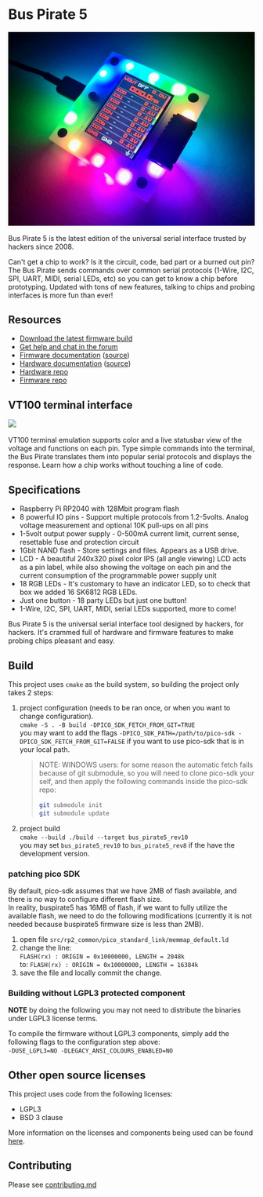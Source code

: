 # Bus Pirate 5

![](./img/bp5rev10-cover-angle.jpg)

Bus Pirate 5 is the latest edition of the universal serial interface trusted by hackers since 2008.

Can't get a chip to work? Is it the circuit, code, bad part or a burned out pin? The Bus Pirate sends commands over common serial protocols (1-Wire, I2C, SPI, UART, MIDI, serial LEDs, etc) so you can get to know a chip before prototyping. Updated with tons of new features, talking to chips and probing interfaces is more fun than ever!

## Resources

- [Download the latest firmware build](https://forum.buspirate.com/t/bus-pirate-5-auto-build-main-branch/20/99999)
- [Get help and chat in the forum](https://forum.buspirate.com/)
- [Firmware documentation](https://firmware.buspirate.com/) ([source](https://github.com/DangerousPrototypes/BusPirate5-docs-firmware))
- [Hardware documentation](https://hardware.buspirate.com/) ([source](https://github.com/DangerousPrototypes/BusPirate5-docs-hardware))
- [Hardware repo](https://github.com/DangerousPrototypes/BusPirate5-hardware)
- [Firmware repo](https://github.com/DangerousPrototypes/BusPirate5-firmware)

## VT100 terminal interface

![](./img/teraterm-done.png)

VT100 terminal emulation supports color and a live statusbar view of the voltage and functions on each pin. Type simple commands into the terminal, the Bus Pirate translates them into popular serial protocols and displays the response. Learn how a chip works without touching a line of code.

## Specifications

- Raspberry Pi RP2040 with 128Mbit program flash
- 8 powerful IO pins - Support multiple protocols from 1.2-5volts. Analog voltage measurement and optional 10K pull-ups on all pins
- 1-5volt output power supply - 0-500mA current limit, current sense, resettable fuse and protection circuit
- 1Gbit NAND flash - Store settings and files. Appears as a USB drive.
- LCD - A beautiful 240x320 pixel color IPS (all angle viewing) LCD acts as a pin label, while also showing the voltage on each pin and the current consumption of the programmable power supply unit
- 18 RGB LEDs - It's customary to have an indicator LED, so to check that box we added 16 SK6812 RGB LEDs.
- Just one button - 18 party LEDs but just one button!
- 1-Wire, I2C, SPI, UART, MIDI, serial LEDs supported, more to come!

Bus Pirate 5 is the universal serial interface tool designed by hackers, for hackers. It's crammed full of hardware and firmware features to make probing chips pleasant and easy.  


## Build

This project uses `cmake` as the build system, so building the project only takes 2 steps:
1. project configuration (needs to be ran once, or when you want to change configuration).  
    `cmake -S . -B build -DPICO_SDK_FETCH_FROM_GIT=TRUE`  
    you may want to add the flags `-DPICO_SDK_PATH=/path/to/pico-sdk -DPICO_SDK_FETCH_FROM_GIT=FALSE` if you want to use pico-sdk that is in your local path.  
    > NOTE: WINDOWS users: for some reason the automatic fetch fails because of git submodule, so you will need to clone pico-sdk your self, and then
    > apply the following commands inside the pico-sdk repo:  
    > ```bash
    > git submodule init
    > git submodule update
    > ```
    
    
2. project build  
    `cmake --build ./build --target bus_pirate5_rev10`  
    you may set `bus_pirate5_rev10` to `bus_pirate5_rev8` if the have the development version.

### patching pico SDK
By default, pico-sdk assumes that we have 2MB of flash available, and there is no way to configure different flash size.  
In reality, buspirate5 has 16MB of flash, if we want to fully utilize the available flash,
we need to do the following modifications (currently it is not needed because buspirate5 firmware size is less than 2MB).

1. open file `src/rp2_common/pico_standard_link/memmap_default.ld`
2. change the line:  
    `FLASH(rx) : ORIGIN = 0x10000000, LENGTH = 2048k`  
    to:
    `FLASH(rx) : ORIGIN = 0x10000000, LENGTH = 16384k`
3. save the file and locally commit the change.

### Building without LGPL3 protected component
**NOTE** by doing the following you may not need to distribute the binaries under LGPL3 license terms. 

To compile the firmware without LGPL3 components, simply add the following flags to the configuration step above:  
`-DUSE_LGPL3=NO -DLEGACY_ANSI_COLOURS_ENABLED=NO`

## Other open source licenses

This project uses code from the following licenses:  
* LGPL3  
* BSD 3 clause 

More information on the licenses and components being used can be found [here](docs/licenses.md).  

## Contributing
Please see [contributing.md](docs/contributing.md)

